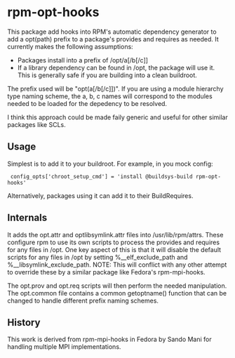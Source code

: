# rpm-opt-hooks

This package add hooks into RPM's automatic dependency generator to add a
opt(path) prefix to a package's provides and requires as needed.  It currently
makes the following assumptions:

* Packages install into a prefix of /opt/a[/b[/c]]
* If a library dependency can be found in /opt, the package will use it.  This
  is generally safe if you are building into a clean buildroot.

The prefix used will be "opt(a[/b[/c]])".  If you are using a module hierarchy
type naming scheme, the a, b, c names will correspond to the modules needed
to be loaded for the depedency to be resolved.

I think this approach could be made faily generic and useful for other similar
packages like SCLs.

## Usage

Simplest is to add it to your buildroot.  For example, in you mock config:

     config_opts['chroot_setup_cmd'] = 'install @buildsys-build rpm-opt-hooks'

Alternatively, packages using it can add it to their BuildRequires.

## Internals

It adds the opt.attr and optlibsymlink.attr files into /usr/lib/rpm/attrs.
These configure rpm to use its own scripts to process the provides and requires
for any files in /opt.  One key aspect of this is that it will disable the
default scripts for any files in /opt by setting %__elf_exclude_path and 
%__libsymlink_exclude_path.  NOTE: This will conflict with any other attempt
to override these by a similar package like Fedora's rpm-mpi-hooks.

The opt.prov and opt.req scripts will then perform the needed manipulation.
The opt.common file contains a common getoptname() function that can be
changed to handle different prefix naming schemes.

## History

This work is derived from rpm-mpi-hooks in Fedora by Sando Mani for handling
multiple MPI implementations.
